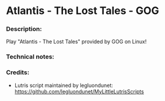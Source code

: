 # Atlantis - The Lost Tales - GOG
### Description:
Play "Atlantis - The Lost Tales" provided by GOG on Linux!
### Technical notes:
### Credits:
- Lutris script maintained by legluondunet: https://github.com/legluondunet/MyLittleLutrisScripts
